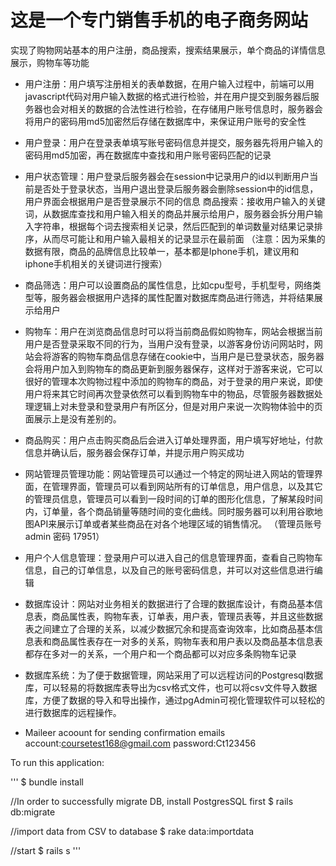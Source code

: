 

# 这是一个专门销售手机的电子商务网站
实现了购物网站基本的用户注册，商品搜索，搜索结果展示，单个商品的详情信息展示，购物车等功能
* 用户注册：用户填写注册相关的表单数据，在用户输入过程中，前端可以用javascript代码对用户输入数据的格式进行检验，并在用户提交到服务器后服务器也会对相关的数据的合法性进行检验，在存储用户账号信息时，服务器会将用户的密码用md5加密然后存储在数据库中，来保证用户账号的安全性
* 用户登录：用户在登录表单填写账号密码信息并提交，服务器先将用户输入的密码用md5加密，再在数据库中查找和用户账号密码匹配的记录
* 用户状态管理：用户登录后服务器会在session中记录用户的id以判断用户当前是否处于登录状态，当用户退出登录后服务器会删除session中的id信息，用户界面会根据用户是否登录展示不同的信息
商品搜索：接收用户输入的关键词，从数据库查找和用户输入相关的商品并展示给用户，服务器会拆分用户输入字符串，根据每个词去搜索相关记录，然后匹配到的单词数量对结果记录排序，从而尽可能让和用户输入最相关的记录显示在最前面
（注意：因为采集的数据有限，商品的品牌信息比较单一，基本都是Iphone手机，建议用和iphone手机相关的关键词进行搜索）
* 商品筛选：用户可以设置商品的属性信息，比如cpu型号，手机型号，网络类型等，服务器会根据用户选择的属性配置对数据库商品进行筛选，并将结果展示给用户
* 购物车：用户在浏览商品信息时可以将当前商品假如购物车，网站会根据当前用户是否登录采取不同的行为，当用户没有登录，以游客身份访问网站时，网站会将游客的购物车商品信息存储在cookie中，当用户是已登录状态，服务器会将用户加入到购物车的商品更新到服务器保存，这样对于游客来说，它可以很好的管理本次购物过程中添加的购物车的商品，对于登录的用户来说，即使用户将来其它时间再次登录依然可以看到购物车中的物品，尽管服务器数据处理逻辑上对未登录和登录用户有所区分，但是对用户来说一次购物体验中的页面展示上是没有差别的。
* 商品购买：用户点击购买商品后会进入订单处理界面，用户填写好地址，付款信息并确认后，服务器会保存订单，并提示用户购买成功
* 网站管理员管理功能：网站管理员可以通过一个特定的网址进入网站的管理界面，在管理界面，管理员可以看到网站所有的订单信息，用户信息，以及其它的管理员信息，管理员可以看到一段时间的订单的图形化信息，了解某段时间内，订单量，各个商品销量等随时间的变化曲线。同时服务器可以利用谷歌地图API来展示订单或者某些商品在对各个地理区域的销售情况。
（管理员账号admin 密码 17951）
* 用户个人信息管理：登录用户可以进入自己的信息管理界面，查看自己购物车信息，自己的订单信息，以及自己的账号密码信息，并可以对这些信息进行编辑
* 数据库设计：网站对业务相关的数据进行了合理的数据库设计，有商品基本信息表，商品属性表，购物车表，订单表，用户表，管理员表等，并且这些数据表之间建立了合理的关系，以减少数据冗余和提高查询效率，比如商品基本信息表和商品属性表存在一对多的关系，购物车表和用户表以及商品基本信息表都存在多对一的关系，一个用户和一个商品都可以对应多条购物车记录
* 数据库系统：为了便于数据管理，网站采用了可以远程访问的Postgresql数据库，可以轻易的将数据库表导出为csv格式文件，也可以将csv文件导入数据库，方便了数据的导入和导出操作，通过pgAdmin可视化管理软件可以轻松的进行数据库的远程操作。

* Maileer acoount for sending confirmation emails
  account:coursetest168@gmail.com
  password:Ct123456

To run this application:

'''
$ bundle install

//In order to successfully migrate DB, install PostgresSQL first
$ rails db:migrate

//import data from CSV to database
$ rake data:importdata

//start 
$ rails s
'''
